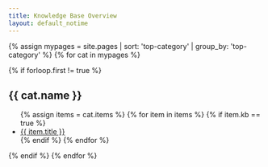 ```yaml
---
title: Knowledge Base Overview
layout: default_notime
---
```


{% assign mypages = site.pages | sort: 'top-category' | group_by: 'top-category' %}
{% for cat in mypages %}
<!-- Remove 1st element which is always blank -->
{% if forloop.first != true %}
<h2>{{ cat.name }}</h2>
<ul>
    {% assign items = cat.items %}
    {% for item in items %}
    {% if item.kb == true %}
    <li><a href="{{ item.url }}">{{ item.title }}</a></li>
    {% endif %}
    {% endfor %}
</ul>
{% endif %}
{% endfor %}
